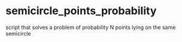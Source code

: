 # semicircle_points_probability
script that solves a problem of probability N points lying on the same semicircle
